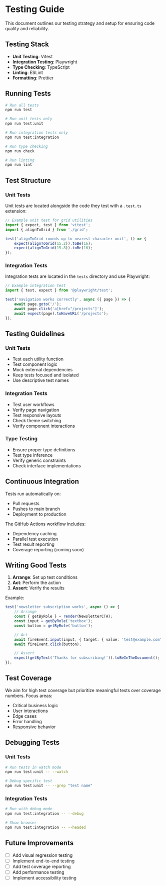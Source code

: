# Testing Guide

This document outlines our testing strategy and setup for ensuring code quality and reliability.

## Testing Stack

- **Unit Testing**: Vitest
- **Integration Testing**: Playwright
- **Type Checking**: TypeScript
- **Linting**: ESLint
- **Formatting**: Prettier

## Running Tests

```bash
# Run all tests
npm run test

# Run unit tests only
npm run test:unit

# Run integration tests only
npm run test:integration

# Run type checking
npm run check

# Run linting
npm run lint
```

## Test Structure

### Unit Tests

Unit tests are located alongside the code they test with a `.test.ts` extension:

```typescript
// Example unit test for grid utilities
import { expect, test } from 'vitest';
import { alignToGrid } from './grid';

test('alignToGrid rounds up to nearest character unit', () => {
	expect(alignToGrid(15.2)).toBe(16);
	expect(alignToGrid(15.8)).toBe(16);
});
```

### Integration Tests

Integration tests are located in the `tests` directory and use Playwright:

```typescript
// Example integration test
import { test, expect } from '@playwright/test';

test('navigation works correctly', async ({ page }) => {
	await page.goto('/');
	await page.click('a[href="/projects"]');
	await expect(page).toHaveURL('/projects');
});
```

## Testing Guidelines

### Unit Tests

- Test each utility function
- Test component logic
- Mock external dependencies
- Keep tests focused and isolated
- Use descriptive test names

### Integration Tests

- Test user workflows
- Verify page navigation
- Test responsive layouts
- Check theme switching
- Verify component interactions

### Type Testing

- Ensure proper type definitions
- Test type inference
- Verify generic constraints
- Check interface implementations

## Continuous Integration

Tests run automatically on:

- Pull requests
- Pushes to main branch
- Deployment to production

The GitHub Actions workflow includes:

- Dependency caching
- Parallel test execution
- Test result reporting
- Coverage reporting (coming soon)

## Writing Good Tests

1. **Arrange**: Set up test conditions
2. **Act**: Perform the action
3. **Assert**: Verify the results

Example:

```typescript
test('newsletter subscription works', async () => {
	// Arrange
	const { getByRole } = render(NewsletterCTA);
	const input = getByRole('textbox');
	const button = getByRole('button');

	// Act
	await fireEvent.input(input, { target: { value: 'test@example.com' } });
	await fireEvent.click(button);

	// Assert
	expect(getByText('Thanks for subscribing!')).toBeInTheDocument();
});
```

## Test Coverage

We aim for high test coverage but prioritize meaningful tests over coverage numbers. Focus areas:

- Critical business logic
- User interactions
- Edge cases
- Error handling
- Responsive behavior

## Debugging Tests

### Unit Tests

```bash
# Run tests in watch mode
npm run test:unit -- --watch

# Debug specific test
npm run test:unit -- --grep "test name"
```

### Integration Tests

```bash
# Run with debug mode
npm run test:integration -- --debug

# Show browser
npm run test:integration -- --headed
```

## Future Improvements

- [ ] Add visual regression testing
- [ ] Implement end-to-end testing
- [ ] Add test coverage reporting
- [ ] Add performance testing
- [ ] Implement accessibility testing
